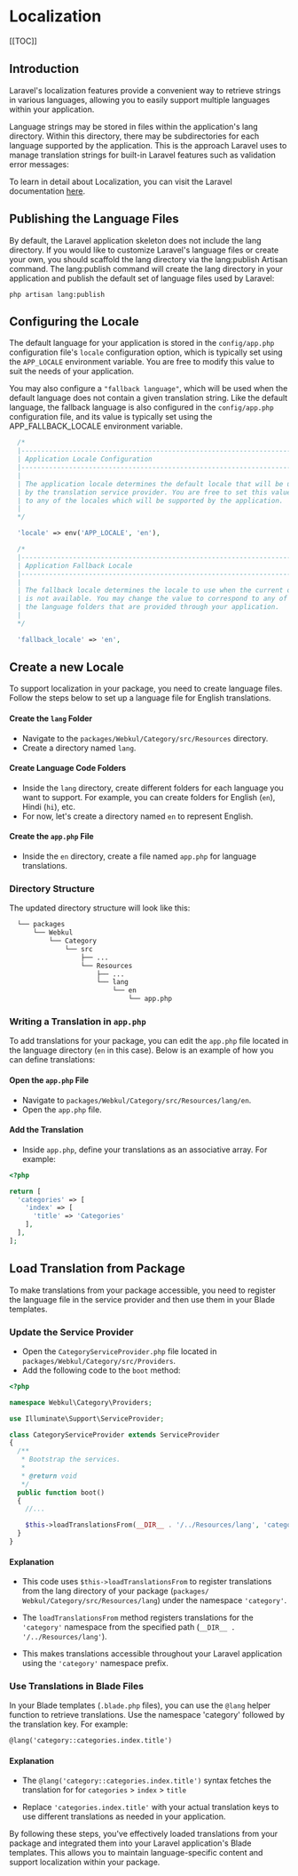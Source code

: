 # Localization

[[TOC]]

## Introduction

Laravel's localization features provide a convenient way to retrieve strings in various languages, allowing you to easily support multiple languages within your application.

Language strings may be stored in files within the application's lang directory. Within this directory, there may be subdirectories for each language supported by the application. This is the approach Laravel uses to manage translation strings for built-in Laravel features such as validation error messages:

To learn in detail about Localization, you can visit the Laravel documentation [here](https://laravel.com/docs/11.x/localization).

## Publishing the Language Files

By default, the Laravel application skeleton does not include the lang directory. If you would like to customize Laravel's language files or create your own, you should scaffold the lang directory via the lang:publish Artisan command. The lang:publish command will create the lang directory in your application and publish the default set of language files used by Laravel:

```
php artisan lang:publish
```

## Configuring the Locale

The default language for your application is stored in the `config/app.php` configuration file's `locale` configuration option, which is typically set using the `APP_LOCALE` environment variable. You are free to modify this value to suit the needs of your application.

You may also configure a `"fallback language"`, which will be used when the default language does not contain a given translation string. Like the default language, the fallback language is also configured in the `config/app.php` configuration file, and its value is typically set using the APP_FALLBACK_LOCALE environment variable.

```php
  /*
  |--------------------------------------------------------------------------
  | Application Locale Configuration
  |--------------------------------------------------------------------------
  |
  | The application locale determines the default locale that will be used
  | by the translation service provider. You are free to set this value
  | to any of the locales which will be supported by the application.
  |
  */

  'locale' => env('APP_LOCALE', 'en'),

  /*
  |--------------------------------------------------------------------------
  | Application Fallback Locale
  |--------------------------------------------------------------------------
  |
  | The fallback locale determines the locale to use when the current one
  | is not available. You may change the value to correspond to any of
  | the language folders that are provided through your application.
  |
  */

  'fallback_locale' => 'en',
```

## Create a new Locale

To support localization in your package, you need to create language files. Follow the steps below to set up a language file for English translations.

#### Create the `lang` Folder

- Navigate to the `packages/Webkul/Category/src/Resources` directory.
- Create a directory named `lang`.

#### Create Language Code Folders

- Inside the `lang` directory, create different folders for each language you want to support. For example, you can create folders for English (`en`), Hindi (`hi`), etc.
- For now, let's create a directory named `en` to represent English.

#### Create the `app.php` File

- Inside the `en` directory, create a file named `app.php` for language translations.

### Directory Structure

The updated directory structure will look like this:

```bash
  └── packages
      └── Webkul
          └── Category
              └── src
                  ├── ...
                  └── Resources
                      ├── ...
                      └── lang
                          └── en
                              └── app.php
```

### Writing a Translation in `app.php`

To add translations for your package, you can edit the `app.php` file located in the language directory (`en` in this case). Below is an example of how you can define translations:

#### Open the `app.php` File

- Navigate to `packages/Webkul/Category/src/Resources/lang/en`.
- Open the `app.php` file.

#### Add the Translation

- Inside `app.php`, define your translations as an associative array. For example:

```php
<?php

return [
  'categories' => [
    'index' => [
      'title' => 'Categories'
    ],
  ],
];
```

## Load Translation from Package

To make translations from your package accessible, you need to register the language file in the service provider and then use them in your Blade templates.

### Update the Service Provider

- Open the `CategoryServiceProvider.php` file located in `packages/Webkul/Category/src/Providers`.
- Add the following code to the `boot` method:

```php
<?php

namespace Webkul\Category\Providers;

use Illuminate\Support\ServiceProvider;

class CategoryServiceProvider extends ServiceProvider
{
  /**
   * Bootstrap the services.
   *
   * @return void
   */
  public function boot()
  {
    //... 

    $this->loadTranslationsFrom(__DIR__ . '/../Resources/lang', 'category');
  }
}
```

#### Explanation

- This code uses `$this->loadTranslationsFrom` to register translations from the lang directory of your package (`packages/  Webkul/Category/src/Resources/lang`) under the namespace `'category'`.

- The `loadTranslationsFrom` method registers translations for the `'category'` namespace from the specified path (`__DIR__ . '/../Resources/lang'`).

- This makes translations accessible throughout your Laravel application using the `'category'` namespace prefix.

### Use Translations in Blade Files

In your Blade templates (`.blade.php` files), you can use the `@lang` helper function to retrieve translations. Use the namespace 'category' followed by the translation key. For example:

```html
@lang('category::categories.index.title')
```

#### Explanation

- The `@lang('category::categories.index.title')` syntax fetches the translation for for `categories` > `index` > `title`

- Replace `'categories.index.title'` with your actual translation keys to use different translations as needed in your application.

By following these steps, you've effectively loaded translations from your package and integrated them into your Laravel application's Blade templates. This allows you to maintain language-specific content and support localization within your package.
